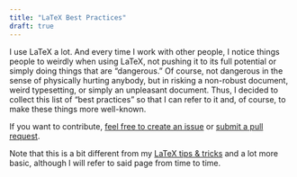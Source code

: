 ```yaml
---
title: "LaTeX Best Practices"
draft: true
---
```


I use LaTeX a lot.
And every time I work with other people, I notice things people to weirdly when using LaTeX, not pushing it to its full potential or simply doing things that are “dangerous.”
Of course, not dangerous in the sense of physically hurting anybody, but in risking a non-robust document, weird typesetting, or simply an unpleasant document.
Thus, I decided to collect this list of “best practices” so that I can refer to it and, of course, to make these things more well-known.

If you want to contribute, [feel free to create an issue](https://github.com/fdamken/fdamken.github.io/issues/) or [submit a pull request](https://github.com/fdamken/fdamken.github.io/pulls).

Note that this is a bit different from my [LaTeX tips & tricks](tips-and-tricks) and a lot more basic, although I will refer to said page from time to time.
